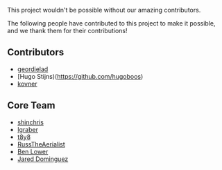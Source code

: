 This project wouldn't be possible without our amazing contributors.

The following people have contributed to this project to make it possible, and we thank them for their contributions!

## Contributors

* [geordielad](https://github.com/geordielad)
* [Hugo Stijns)(https://github.com/hugoboos)
* [kovner](https://github.com/kovner)


## Core Team

* [shinchris](https://github.com/shinchris)
* [lgraber](https://github.com/lgraber)
* [t8y8](https://github.com/t8y8)
* [RussTheAerialist](https://github.com/RussTheAerialist)
* [Ben Lower](https://github.com/benlower)
* [Jared Dominguez](https://github.com/jdomingu)
